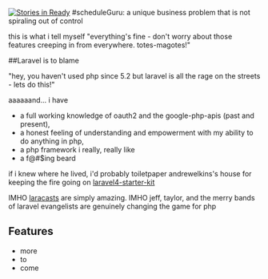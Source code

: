 [![Stories in Ready](https://badge.waffle.io/HinchK/scheduleguru.png?label=ready&title=Ready)](https://waffle.io/HinchK/scheduleguru)
#scheduleGuru: a unique business problem that is not spiraling out of control

this is what i tell myself "everything's fine - don't worry about those features creeping in from everywhere.  totes-magotes!"

##Laravel is to blame

"hey, you haven't used php since 5.2 but laravel is all the rage on the streets - lets do this!"

aaaaaand...
i have
 *  a full working knowledge of oauth2 and the google-php-apis (past and present), 
 * a honest feeling of understanding and empowerment with my ability to do anything in php, 
 * a php framework i really, really like
 * a f@#$ing beard


if i knew where he lived, i'd probably toiletpaper andrewelkins's house for keeping the fire going on  [laravel4-starter-kit](https://github.com/andrewelkins/laravel4-starter-kit)

IMHO [laracasts](https://laracasts.com) are simply amazing. IMHO jeff, taylor, and the merry bands of laravel evangelists are genuinely changing the game for php


## Features

* more
* to
* come
